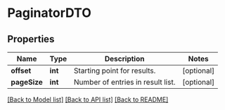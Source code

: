 # PaginatorDTO

## Properties
Name | Type | Description | Notes
------------ | ------------- | ------------- | -------------
**offset** | **int** | Starting point for results. | [optional] 
**pageSize** | **int** | Number of entries in result list. | [optional] 

[[Back to Model list]](../README.md#documentation-for-models) [[Back to API list]](../README.md#documentation-for-api-endpoints) [[Back to README]](../README.md)


